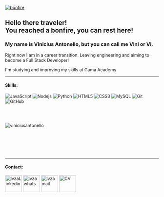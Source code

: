 [![bonfire](https://github.com/RafaelBarbosatec/bonfire/blob/master/media/bonfire.gif)](https://bonfire-engine.github.io/)
<h2>Hello there traveler!
<br>
You reached a bonfire, you can rest here!</h2>

<h3>My name is Vinicius Antonello, but you can call me Vini or Vi.</h3>
<p>Right now I am in a career transition. Leaving engineering and aiming to become a Full Stack Developer!</p>
<p> I'm studying and improving my skills at Gama Academy</p>
<hr>
<h4>Skills:</h4>

![JavaScript](https://img.shields.io/badge/-JavaScript-black?style=flat-square&logo=javascript)
![Nodejs](https://img.shields.io/badge/-Nodejs-black?style=flat-square&logo=Node.js)
![Python](https://img.shields.io/badge/-Python-black?style=flat-square&logo=Python)
![HTML5](https://img.shields.io/badge/-HTML5-E34F26?style=flat-square&logo=html5&logoColor=white)
![CSS3](https://img.shields.io/badge/-CSS3-1572B6?style=flat-square&logo=css3)
![MySQL](https://img.shields.io/badge/-MySQL-black?style=flat-square&logo=mysql)
![Git](https://img.shields.io/badge/-Git-black?style=flat-square&logo=git)
![GitHub](https://img.shields.io/badge/-GitHub-181717?style=flat-square&logo=github)

<br>
<br>

<p><img align="left" style="display:block;" src="https://github-readme-stats.vercel.app/api/top-langs?username=viniciusantonello&show_icons=true&locale=en&layout=compact&theme=tokyonight" alt="viniciusantonello" /></p> 

<br>
<br>
<br>
<br>
<br>
<br>

<hr>
<h4>Contact:</h4>
<p align="left">
<a href="https://www.linkedin.com/in/viniciusantonello/" target="_blank"><img src="https://edent.github.io/SuperTinyIcons/images/svg/linkedin.svg" width="55" title="LinkedIn" alt="lvzaLinkedin"/></a>
<a href="https://wa.me/5519999196789" target="_blank"><img src="https://edent.github.io/SuperTinyIcons/images/svg/whatsapp.svg" width="55" title="WhatsApp" alt="lvzawhats"/></a>
<a href="mailto: antonello.luis@gmail.com" target="_blank"><img src="https://edent.github.io/SuperTinyIcons/images/svg/gmail.svg" width="55" title="Gmail" alt="lvzamail"/></a>
<a href="https://drive.google.com/file/d/1tWSfNzSF8RAHwHFkE9dlHnIP5pGndd-0/view?usp=sharing" target'_blank"><img src="https://edent.github.io/SuperTinyIcons/images/svg/pdf.svg" width="55" title="CV - Luis Vinicius Zutin Antonello" alt="CV"/></a>
</p>
